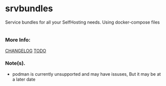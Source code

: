 # srvbundles
Service bundles for all your SelfHosting needs. Using docker-compose files


#

### More Info:
[CHANGELOG](https://github.com/vibrantleaf/srvbundles/blob/main/CHANGELOG.txt) [TODO](https://github.com/vibrantleaf/srvbundles/blob/main/TODO.yml)

### Note(s).
- podman is currently unsupported and may have issuses, But it may be at a later date
